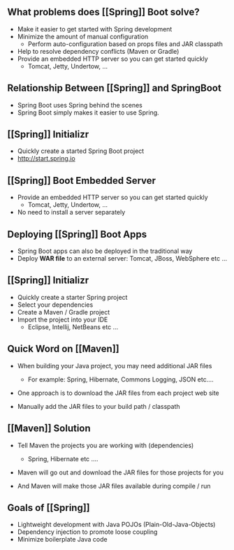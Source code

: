 



## What problems does [[Spring]] Boot solve?

- Make it easier to get started with Spring development
- Minimize the amount of manual configuration
	- Perform auto-configuration based on props files and JAR classpath
- Help to resolve dependency conflicts (Maven or Gradle)
- Provide an embedded HTTP server so you can get started quickly
	- Tomcat, Jetty, Undertow, ...


## Relationship Between [[Spring]] and SpringBoot

- Spring Boot uses Spring behind the scenes
- Spring Boot simply makes it easier to use Spring.

## [[Spring]] Initializr

- Quickly create a started Spring Boot project
- http://start.spring.io


## [[Spring]] Boot Embedded Server

- Provide an embedded HTTP server so you can get started quickly
	- Tomcat, Jetty, Undertow, ...
- No need to install a server separately

## Deploying [[Spring]] Boot Apps

- Spring Boot apps can also be deployed in the traditional way
- Deploy **WAR file** to an external server: Tomcat, JBoss, WebSphere etc ...


## [[Spring]] Initializr

- Quickly create a starter Spring project
- Select your dependencies
- Create a Maven / Gradle project
- Import the project into your IDE
	- Eclipse, Intellij, NetBeans etc ...

## Quick Word on [[Maven]]

- When building your Java project, you may need additional JAR files
	- For example: Spring, Hibernate, Commons Logging, JSON etc....

- One approach is to download the JAR files from each project web site

- Manually add the JAR files to your build path / classpath


## [[Maven]] Solution

- Tell Maven the projects you are working with (dependencies)
	- Spring, Hibernate etc ....

- Maven will go out and download the JAR files for those projects for you

- And Maven will make those JAR files available during compile / run 

## Goals of [[Spring]]

- Lightweight development with Java POJOs (Plain-Old-Java-Objects)
- Dependency injection to promote loose coupling
- Minimize boilerplate Java code







